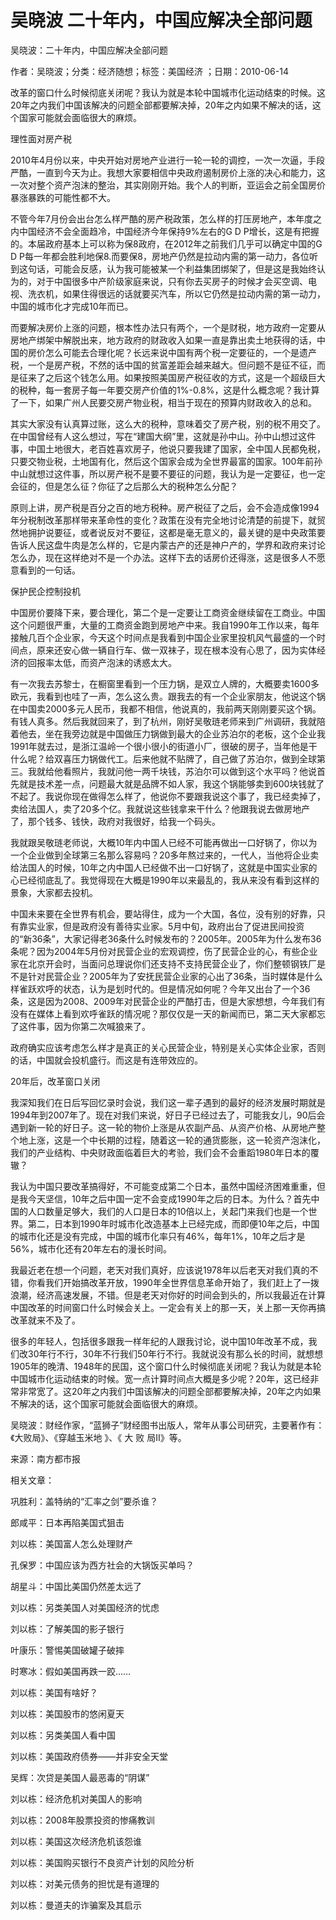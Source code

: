 # 吴晓波  二十年内，中国应解决全部问题    
    
吴晓波：二十年内，中国应解决全部问题    
作者：吴晓波；分类：经济随想；标签：美国经济 ；日期：2010-06-14    
改革的窗口什么时候彻底关闭呢？我认为就是本轮中国城市化运动结束的时候。这20年之内我们中国该解决的问题全部都要解决掉，20年之内如果不解决的话，这个国家可能就会面临很大的麻烦。    
理性面对房产税    
2010年4月份以来，中央开始对房地产业进行一轮一轮的调控，一次一次逼，手段严酷，一直到今天为止。我想大家要相信中央政府遏制房价上涨的决心和能力，这一次对整个资产泡沫的整治，其实刚刚开始。我个人的判断，亚运会之前全国房价暴涨暴跌的可能性都不大。    
不管今年7月份会出台怎么样严酷的房产税政策，怎么样的打压房地产，本年度之内中国经济不会全面趋冷，中国经济今年保持9%左右的G D P增长，这是有把握的。本届政府基本上可以称为保8政府，在2012年之前我们几乎可以确定中国的G D P每一年都会胜利地保8.而要保8，房地产仍然是拉动内需的第一动力，各位听到这句话，可能会反感，认为我可能被某一个利益集团绑架了，但是这是我始终认为的，对于中国很多中产阶级家庭来说，只有你去买房子的时候才会买空调、电视、洗衣机，如果住得很远的话就要买汽车，所以它仍然是拉动内需的第一动力，中国的城市化才完成10年而已。    
而要解决房价上涨的问题，根本性办法只有两个，一个是财税，地方政府一定要从房地产绑架中解脱出来，地方政府的财政收入如果一直是靠出卖土地获得的话，中国的房价怎么可能去合理化呢？长远来说中国有两个税一定要征的，一个是遗产税，一个是房产税，不然的话中国的贫富差距会越来越大。但问题不是征不征，而是征来了之后这个钱怎么用。如果按照美国房产税征收的方式，这是一个超级巨大的税种，每一套房子每一年要交房产价值的1%-0.8%，这是什么概念呢？我计算了一下，如果广州人民要交房产物业税，相当于现在的预算内财政收入的总和。    
其实大家没有认真算过账，这么大的税种，意味着交了房产税，别的税不用交了。在中国曾经有人这么想过，写在“建国大纲”里，这就是孙中山。孙中山想过这件事，中国土地很大，老百姓喜欢房子，他说只要我建了国家，全中国人民都免税，只要交物业税，土地国有化，然后这个国家会成为全世界最富的国家。100年前孙中山就想过这件事，所以房产税不是要不要征的问题，我认为是一定要征，也一定会征的，但是怎么征？你征了之后那么大的税种怎么分配？    
原则上讲，房产税是百分之百的地方税种。房产税征了之后，会不会造成像1994年分税制改革那样带来革命性的变化？政策在没有完全地讨论清楚的前提下，就贸然地拥护说要征，或者说反对不要征，这都是毫无意义的，最关键的是中央政策要告诉人民这盘牛肉是怎么样的，它是内蒙古产的还是神户产的，学界和政府来讨论怎么办，现在这样绝对不是一个办法。这样下去的话房价还得涨，这是很多人不愿意看到的一句话。    
保护民企控制投机    
中国房价要降下来，要合理化，第二个是一定要让工商资金继续留在工商业。中国这个问题很严重，大量的工商资金跑到房地产中来。我自1990年工作以来，每年接触几百个企业家，今天这个时间点是我看到中国企业家里投机风气最盛的一个时间点，原来还安心做一辆自行车、做一双袜子，现在根本没有心思了，因为实体经济的回报率太低，而资产泡沫的诱惑太大。    
有一次我去苏黎士，在橱窗里看到一个压力锅，是双立人牌的，大概要卖1600多欧元，我看到也哇了一声，怎么这么贵。跟我去的有一个企业家朋友，他说这个锅在中国卖2000多元人民币，我都不相信，他说真的，我前两天刚刚要买这个锅。有钱人真多。然后我就回来了，到了杭州，刚好吴敬琏老师来到广州调研，我就陪着他去，坐在我旁边就是中国做压力锅做到最大的企业苏泊尔的老板，这个企业我1991年就去过，是浙江温岭一个很小很小的街道小厂，很破的房子，当年他是干什么呢？给双喜压力锅做代工。后来他就不贴牌了，自己做了苏泊尔，做到全球第三。我就给他看照片，我就问他一两千块钱，苏泊尔可以做到这个水平吗？他说首先就是技术差一点，问题最大就是品牌不如人家，我这个锅能够卖到600块钱就了不起了。我说你现在做得怎么样了，他说你不要跟我说这个事了，我已经卖掉了，卖给法国人，卖了20多个亿。我就说这些钱拿来干什么？他跟我说去做房地产了，那个钱多、钱快，政府对我很好，给我一个码头。    
我就跟吴敬琏老师说，大概10年内中国人已经不可能再做出一口好锅了，你以为一个企业做到全球第三名那么容易吗？20多年熬过来的，一代人，当他将企业卖给法国人的时候，10年之内中国人已经做不出一口好锅了，这就是中国实业家的心已经彻底乱了。我觉得现在大概是1990年以来最乱的，我从来没有看到这样的景象，大家都去投机。    
中国未来要在全世界有机会，要站得住，成为一个大国，各位，没有别的好靠，只有靠实业家，但是政府没有善待实业家。5月中旬，政府出台了促进民间投资的“新36条”，大家记得老36条什么时候发布的？2005年。2005年为什么发布36条呢？因为2004年5月份对民营企业的宏观调控，伤了民营企业的心，有些企业家在北京开会时，当面问总理说你们还支持不支持民营企业了，你们整顿钢铁厂是不是针对民营企业？2005年为了安抚民营企业家的心出了36条，当时媒体是什么样雀跃欢呼的状态，认为是划时代的。但是情况如何呢？今年又出台了一个36条，这是因为2008、2009年对民营企业的严酷打击，但是大家想想，今年我们有没有在媒体上看到欢呼雀跃的情况呢？那仅仅是一天的新闻而已，第二天大家都忘了这件事，因为你第二次喊狼来了。    
政府确实应该考虑怎么样才是真正的关心民营企业，特别是关心实体企业家，否则的话，中国就会投机盛行。而这是有连带效应的。    
20年后，改革窗口关闭    
我深知我们在日后写回忆录时会说，我们这一辈子遇到的最好的经济发展时期就是1994年到2007年了。现在对我们来说，好日子已经过去了，可能我女儿，90后会遇到新一轮的好日子。这一轮的物价上涨是从农副产品、从资产价格、从房地产整个地上涨，这是一个中长期的过程，随着这一轮的通货膨胀，这一轮资产泡沫化，我们的产业结构、中央财政面临着巨大的考验，我们会不会重蹈1980年日本的覆辙？    
我认为中国只要改革搞得好，不可能变成第二个日本，虽然中国经济困难重重，但是我今天坚信，10年之后中国一定不会变成1990年之后的日本。为什么？首先中国的人口数量足够大，我们的人口是日本的10倍以上，关起门来我们也是一个世界。第二，日本到1990年时城市化改造基本上已经完成，而即便10年之后，中国的城市化还是没有完成，中国的城市化率只有46%，每年1%，10年之后才是56%，城市化还有20年左右的漫长时间。    
我最近老在想一个问题，老天对我们真好，应该说1978年以后老天对我们真的不错，你看我们开始搞改革开放，1990年全世界信息革命开始了，我们赶上了一拨浪潮，经济高速发展，不错。但是老天对你好的时间会到头的，所以我最近在计算中国改革的时间窗口什么时候会关上。一定会有关上的那一天，关上那一天你再搞改革就来不及了。    
很多的年轻人，包括很多跟我一样年纪的人跟我讨论，说中国10年改革不成，我们改30年行不行，30年不行我们50年行不行。我就说没有那么长的时间，就想想1905年的晚清、1948年的民国，这个窗口什么时候彻底关闭呢？我认为就是本轮中国城市化运动结束的时候。宽一点计算时间点大概是多少呢？20年，这已经非常非常宽了。这20年之内我们中国该解决的问题全部都要解决掉，20年之内如果不解决的话，这个国家可能就会面临很大的麻烦。    
吴晓波：财经作家，“蓝狮子”财经图书出版人，常年从事公司研究，主要著作有：《大败局》、《穿越玉米地 》、《 大 败 局Ⅱ》等。    
来源：南方都市报    
    
相关文章：    
巩胜利：盖特纳的“汇率之剑”要杀谁？    
郎咸平：日本再陷美国式狙击    
刘以栋：美国富人怎么处理财产    
孔保罗：中国应该为西方社会的大锅饭买单吗？    
胡星斗：中国比美国仍然差太远了    
刘以栋：另类美国人对美国经济的忧虑    
刘以栋：了解美国的影子银行    
叶康乐：警惕美国破罐子破摔    
时寒冰：假如美国再跌一跤……    
刘以栋：美国有啥好？    
刘以栋：美国股市的悠闲夏天    
刘以栋：另类美国人看中国    
刘以栋：美国政府债券——并非安全天堂    
吴辉：次贷是美国人最恶毒的“阴谋”    
刘以栋：经济危机对美国人的影响    
刘以栋：2008年股票投资的惨痛教训    
刘以栋：美国这次经济危机该怨谁    
刘以栋：美国购买银行不良资产计划的风险分析    
刘以栋：对美元债务的担忧是有道理的    
刘以栋：曼道夫的诈骗案及其启示